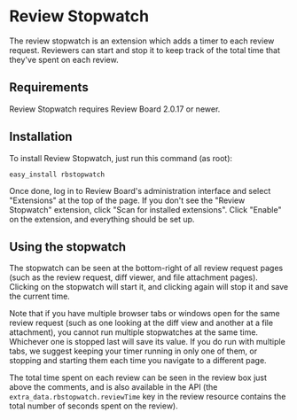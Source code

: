 Review Stopwatch
================

The review stopwatch is an extension which adds a timer to each review request.
Reviewers can start and stop it to keep track of the total time that they've
spent on each review.


Requirements
------------

Review Stopwatch requires Review Board 2.0.17 or newer.


Installation
------------

To install Review Stopwatch, just run this command (as root):

    easy_install rbstopwatch

Once done, log in to Review Board's administration interface and select
"Extensions" at the top of the page. If you don't see the "Review Stopwatch"
extension, click "Scan for installed extensions". Click "Enable" on the
extension, and everything should be set up.


Using the stopwatch
-------------------

The stopwatch can be seen at the bottom-right of all review request pages (such
as the review request, diff viewer, and file attachment pages). Clicking on the
stopwatch will start it, and clicking again will stop it and save the current
time.

Note that if you have multiple browser tabs or windows open for the same review
request (such as one looking at the diff view and another at a file
attachment), you cannot run multiple stopwatches at the same time. Whichever
one is stopped last will save its value. If you do run with multiple tabs, we
suggest keeping your timer running in only one of them, or stopping and
starting them each time you navigate to a different page.

The total time spent on each review can be seen in the review box just above
the comments, and is also available in the API (the
`extra_data.rbstopwatch.reviewTime` key in the review resource contains the
total number of seconds spent on the review).
